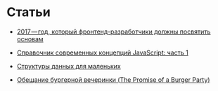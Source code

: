 # Статьи

* [2017 — год, который фронтенд-разработчики должны посвятить основам](https://medium.com/high-technologies-center/2017-%D0%B3%D0%BE%D0%B4-%D0%BA%D0%BE%D1%82%D0%BE%D1%80%D1%8B%D0%B9-%D1%84%D1%80%D0%BE%D0%BD%D1%82%D0%B5%D0%BD%D0%B4-%D1%80%D0%B0%D0%B7%D1%80%D0%B0%D0%B1%D0%BE%D1%82%D1%87%D0%B8%D0%BA%D0%B8-%D0%B4%D0%BE%D0%BB%D0%B6%D0%BD%D1%8B-%D0%BF%D0%BE%D1%81%D0%B2%D1%8F%D1%82%D0%B8%D1%82%D1%8C-%D0%BE%D1%81%D0%BD%D0%BE%D0%B2%D0%B0%D0%BC-412c67e8c529)

* [Справочник современных концепций JavaScript: часть 1](https://medium.com/devschacht/glossary-of-modern-javascript-concepts-1198b24e8f56)

* [Структуры данных для маленьких](https://github.com/aalexeev239/articles/blob/master/itsy-bitsy-data-structures/itsy-bitsy-data-structures-ru_RU.js)

* [Обещание бургерной вечеринки (The Promise of a Burger Party)](https://medium.com/web-standards/%D0%BE%D0%B1%D0%B5%D1%89%D0%B0%D0%BD%D0%B8%D0%B5-%D0%B1%D1%83%D1%80%D0%B3%D0%B5%D1%80%D0%BD%D0%BE%D0%B9-%D0%B2%D0%B5%D1%87%D0%B5%D1%80%D0%B8%D0%BD%D0%BA%D0%B8-b0ed209809ab)
